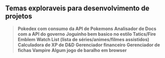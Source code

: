 ## Temas exploraveis para desenvolvimento de projetos

>**Pokedex com consumo da API de Pokemons**
>**Analisador de Docs com a API do governo**
>**Joguinho bem basico no estilo Tatics/Fire Emblem**
>**Watch List (lista de séries/animes/filmes assistidos)**
>**Calculadora de XP de D&D**
>**Gerenciador financeiro**
>**Gerenciador de fichas Vampire**
>**Algum jogo de baralho em browser**

